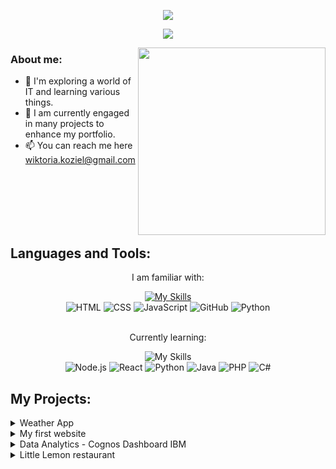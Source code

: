 <p align="center" font=Fira%20Code width=440 height=45 color=f75c7e size=22>
  <a href="https://github.com/WiktoriaKoziel">
   <img src="https://github.com/WiktoriaKoziel/welcome/blob/main/assets/wk-removebg-preview.png" /></a>
</p>

<p align="center">
  <a href="https://github.com/DenverCoder1/readme-typing-svg">
    <img src="https://readme-typing-svg.demolab.com/?lines=Computer%20Engineering%20student;Web%20Designer;QA%20Engineer;IT%20passionate%20&font=Fira%20Code&center=true&width=440&height=45&color=f75c7e&vCenter=true&pause=1000&size=22" /></a>
</p>


<img src="https://github.com/WiktoriaKoziel/welcome/blob/main/assets/fourleafclover-pepeclovernft.gif" width="300" height="300" align="right">

### About me:
- 🔭 I'm exploring a world of IT and learning various things.
- 🌱 I am currently engaged in many projects to enhance my portfolio.
- 📫 You can reach me here wiktoria.koziel@gmail.com


<br><br><br><br><br>


<h2>Languages and Tools:</h2>
<p align="center">I am familiar with: </p>
<div align="center">
    <a href="https://skillicons.dev">
        <img src="https://skillicons.dev/icons?i=html,css,js,github,python" alt="My Skills"/>
    </a>
</div>
<div align="center">
  <img alt="HTML" src="https://img.shields.io/badge/HTML-E34F26.svg?logo=html5&logoColor=white"> 
  <img alt="CSS" src="https://img.shields.io/badge/CSS-1572B6.svg?logo=css3&logoColor=white"> 
  <img alt="JavaScript" src="https://img.shields.io/badge/JavaScript-F7DF1E.svg?logo=javascript&logoColor=black"> 
  <img alt="GitHub" src="https://img.shields.io/badge/GitHub%20-8034A9.svg?logo=github&logoColor=white"> 
  <img alt="Python" src="https://img.shields.io/badge/Python-14354C.svg?logo=python&logoColor=white">
</div>
<br>


<p align="center">Currently learning: </p>
<div align="center">
<img src="https://skillicons.dev/icons?i=nodejs,react,python,java,php,c#" alt="My Skills"/>
</div>
<div align="center">
 <img alt="Node.js" src="https://img.shields.io/badge/Node.js-43853D.svg?logo=node.js&logoColor=white">
  <img alt="React" src="https://img.shields.io/badge/React-20232a.svg?logo=react&logoColor=%2361DAFB"> 
  <img alt="Python" src="https://img.shields.io/badge/Python-14354C.svg?logo=python&logoColor=white"> 
  <img alt="Java" src="https://custom-icon-badges.demolab.com/badge/Java-007396.svg?logo=java&logoColor=white"> 
  <img alt="PHP" src="https://img.shields.io/badge/PHP-777BB4.svg?logo=php&logoColor=white"> 
  <img alt="C#" src="https://custom-icon-badges.demolab.com/badge/C%23-68217A.svg?logo=cs2&logoColor=white">
</div>

<h2>My Projects:</h2>

<details>
<summary>Weather App</summary>
&nbsp;


My first bigger project. Created as a 100 days of code challenge documented on Linkedin. Fully responsive website built based on knowledge of HTML, CSS, JavaScript and Node.js.

https://wiktoriakoziel.github.io/Weather-app/

</details>

<details>
<summary>My first website</summary>
&nbsp;


My first website ever. Fully responsive website built based on knowledge of HTML, CSS and basics of JavaScript. This project got me into web development.

https://wiktoriakoziel.github.io/First-website/

</details>

<details>
<summary>Data Analytics - Cognos Dashboard IBM</summary>
&nbsp;

The project that got me intrested in technology and IT world. My first course from Data Analytics and it's final project which was analyzing the data and vizualization of it. 

https://github.com/WiktoriaKoziel/CognosDashboard/blob/main/Technology%20Dashboard%20Cognos.pdf

</details>

<details>
<summary>Little Lemon restaurant</summary>
&nbsp;

The project is actually under maintenance let's say. It is my first back-end project using django and python. The project uses MySQL database connection, creates django web server with multiple API endpoints.  

https://github.com/WiktoriaKoziel/LittleLemonDjangoProject/tree/main

</details>


